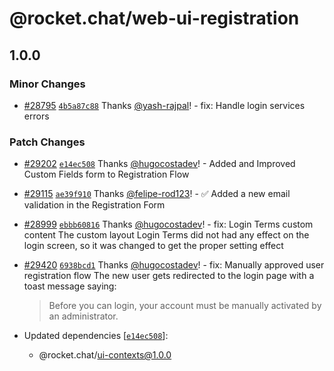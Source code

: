 # @rocket.chat/web-ui-registration

## 1.0.0

### Minor Changes

- [#28795](https://github.com/RocketChat/Rocket.Chat/pull/28795) [`4b5a87c88`](https://github.com/RocketChat/Rocket.Chat/commit/4b5a87c88b132c6899ee5023059d17822766bec7) Thanks [@yash-rajpal](https://github.com/yash-rajpal)! - fix: Handle login services errors

### Patch Changes

- [#29202](https://github.com/RocketChat/Rocket.Chat/pull/29202) [`e14ec508`](https://github.com/RocketChat/Rocket.Chat/commit/e14ec50816ef34ee1df61cb8e824cb2a55ff6db9) Thanks [@hugocostadev](https://github.com/hugocostadev)! - Added and Improved Custom Fields form to Registration Flow

- [#29115](https://github.com/RocketChat/Rocket.Chat/pull/29115) [`ae39f910`](https://github.com/RocketChat/Rocket.Chat/commit/ae39f91085d463a224970ccfdc70359501049b35) Thanks [@felipe-rod123](https://github.com/felipe-rod123)! - ✅ Added a new email validation in the Registration Form

- [#28999](https://github.com/RocketChat/Rocket.Chat/pull/28999) [`ebbb60816`](https://github.com/RocketChat/Rocket.Chat/commit/ebbb608166b2c069df3397c8f8f48a965bf157af) Thanks [@hugocostadev](https://github.com/hugocostadev)! - fix: Login Terms custom content
  The custom layout Login Terms did not had any effect on the login screen, so it was changed to get the proper setting effect

- [#29420](https://github.com/RocketChat/Rocket.Chat/pull/29420) [`6938bcd1`](https://github.com/RocketChat/Rocket.Chat/commit/6938bcd1a293d62a84de6d9f23ed9ee487763b4a) Thanks [@hugocostadev](https://github.com/hugocostadev)! - fix: Manually approved user registration flow
  The new user gets redirected to the login page with a toast message saying:

  > Before you can login, your account must be manually activated by an administrator.

- Updated dependencies [[`e14ec508`](https://github.com/RocketChat/Rocket.Chat/commit/e14ec50816ef34ee1df61cb8e824cb2a55ff6db9)]:
  - @rocket.chat/ui-contexts@1.0.0
